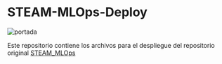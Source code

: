 # STEAM-MLOps-Deploy

![portada]()

Este repositorio contiene los archivos para el despliegue del repositorio original [STEAM_MLOps](https://github.com/PedroLiLL/STEAM-MLOps)